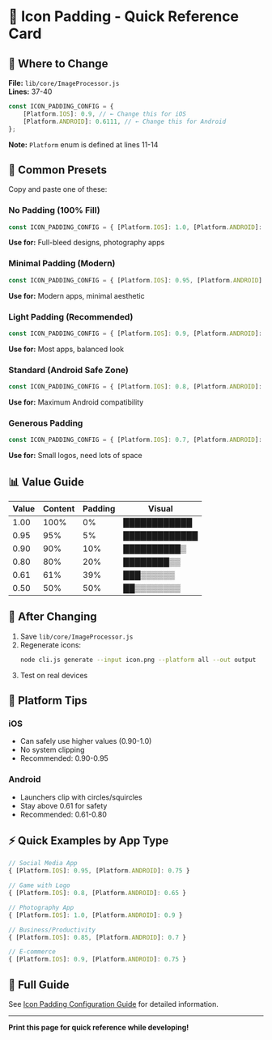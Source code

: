 # 🎨 Icon Padding - Quick Reference Card

## 📍 Where to Change

**File:** `lib/core/ImageProcessor.js`  
**Lines:** 37-40

```javascript
const ICON_PADDING_CONFIG = {
	[Platform.IOS]: 0.9, // ← Change this for iOS
	[Platform.ANDROID]: 0.6111, // ← Change this for Android
};
```

**Note:** `Platform` enum is defined at lines 11-14

## 🎯 Common Presets

Copy and paste one of these:

### No Padding (100% Fill)

```javascript
const ICON_PADDING_CONFIG = { [Platform.IOS]: 1.0, [Platform.ANDROID]: 1.0 };
```

**Use for:** Full-bleed designs, photography apps

### Minimal Padding (Modern)

```javascript
const ICON_PADDING_CONFIG = { [Platform.IOS]: 0.95, [Platform.ANDROID]: 0.9 };
```

**Use for:** Modern apps, minimal aesthetic

### Light Padding (Recommended)

```javascript
const ICON_PADDING_CONFIG = { [Platform.IOS]: 0.9, [Platform.ANDROID]: 0.8 };
```

**Use for:** Most apps, balanced look

### Standard (Android Safe Zone)

```javascript
const ICON_PADDING_CONFIG = { [Platform.IOS]: 0.8, [Platform.ANDROID]: 0.6111 };
```

**Use for:** Maximum Android compatibility

### Generous Padding

```javascript
const ICON_PADDING_CONFIG = { [Platform.IOS]: 0.7, [Platform.ANDROID]: 0.5 };
```

**Use for:** Small logos, need lots of space

## 📊 Value Guide

| Value | Content | Padding | Visual        |
| ----- | ------- | ------- | ------------- |
| 1.00  | 100%    | 0%      | ████████████  |
| 0.95  | 95%     | 5%      | █████████████ |
| 0.90  | 90%     | 10%     | ██████████▒   |
| 0.80  | 80%     | 20%     | ████████▒▒    |
| 0.61  | 61%     | 39%     | ███▒▒▒▒▒▒     |
| 0.50  | 50%     | 50%     | ██▒▒▒▒▒▒▒▒    |

## 🚀 After Changing

1. Save `lib/core/ImageProcessor.js`
2. Regenerate icons:
   ```bash
   node cli.js generate --input icon.png --platform all --out output
   ```
3. Test on real devices

## 📱 Platform Tips

### iOS

- Can safely use higher values (0.90-1.0)
- No system clipping
- Recommended: 0.90-0.95

### Android

- Launchers clip with circles/squircles
- Stay above 0.61 for safety
- Recommended: 0.61-0.80

## ⚡ Quick Examples by App Type

```javascript
// Social Media App
{ [Platform.IOS]: 0.95, [Platform.ANDROID]: 0.75 }

// Game with Logo
{ [Platform.IOS]: 0.8, [Platform.ANDROID]: 0.65 }

// Photography App
{ [Platform.IOS]: 1.0, [Platform.ANDROID]: 0.9 }

// Business/Productivity
{ [Platform.IOS]: 0.85, [Platform.ANDROID]: 0.7 }

// E-commerce
{ [Platform.IOS]: 0.9, [Platform.ANDROID]: 0.75 }
```

## 📖 Full Guide

See [Icon Padding Configuration Guide](./guides/ICON_PADDING_CONFIG.md) for detailed information.

---

**Print this page for quick reference while developing!**
